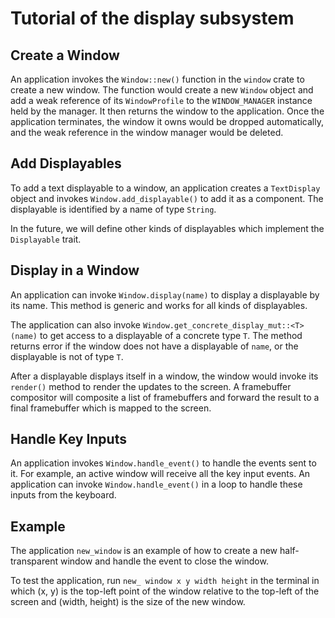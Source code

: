 # Tutorial of the display subsystem

## Create a Window

An application invokes the `Window::new()` function in the `window` crate to create a new window. The function would create a new `Window` object and add a weak reference of its `WindowProfile` to the `WINDOW_MANAGER` instance held by the manager. It then returns the window to the application. Once the application terminates, the window it owns would be dropped automatically, and the weak reference in the window manager would be deleted.

## Add Displayables

To add a text displayable to a window, an application creates a `TextDisplay` object and invokes `Window.add_displayable()` to add it as a component. The displayable is identified by a name of type `String`. 

In the future, we will define other kinds of displayables which implement the `Displayable` trait.

## Display in a Window

An application can invoke `Window.display(name)` to display a displayable by its name. This method is generic and works for all kinds of displayables. 

The application can also invoke `Window.get_concrete_display_mut::<T>(name)` to get access to a displayable of a concrete type `T`. The method returns error if the window does not have a displayable of `name`, or the displayable is not of type `T`.

After a displayable displays itself in a window, the window would invoke its `render()` method to render the updates to the screen. A framebuffer compositor will composite a list of framebuffers and forward the result to a final framebuffer which is mapped to the screen.

## Handle Key Inputs
An application invokes `Window.handle_event()` to handle the events sent to it. For example, an active window will receive all the key input events. An application can invoke `Window.handle_event()` in a loop to handle these inputs from the keyboard.

## Example
The application `new_window` is an example of how to create a new half-transparent window and handle the event to close the window.

To test the application, run `new_ window x y width height` in the terminal in which (x, y) is the top-left point of the window relative to the top-left of the screen and (width, height) is the size of the new window.